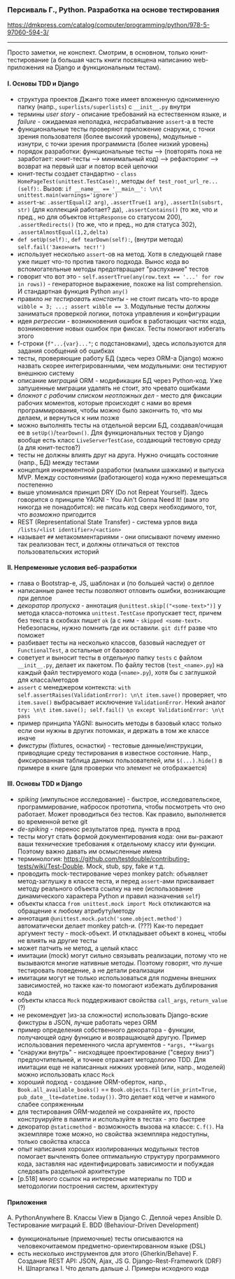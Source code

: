 ### Персиваль Г., Python. Разработка на основе тестирования
<https://dmkpress.com/catalog/computer/programming/python/978-5-97060-594-3/>

---

Просто заметки, не конспект. Смотрим, в основном, только юнит-тестирование (а большая часть книги посвящена написанию web-приложения на Django и функциональным тестам).

#### I. Основы TDD и Django
- структура проектов Джанго тоже имеет вложенную одноименную папку (напр., `superlists/superlists`) с `__init__.py` внутри
- термины *user story* - описание требований на естественном языке, и *failure* - ожидаемая неполадка, *не*срабатывание `assert`-а в тесте
- функциональные тесты проверяют приложение снаружи, с точки зрения пользователя (более высокий уровень), модульные - изнутри, с точки зрения программиста (более низкий уровень)
- порядок разработки: функциональные тесты --> (повторять пока не заработает: юнит-тесты --> минимальный код) --> рефакторинг --> возврат на первый шаг и повтор всей цепочки
- юнит-тесты создает стандартно - `class HomePageTest(unittest.TestCase):`, методы `def test_root_url_re...(self):`. Вызов: `if __name__ == '__main__': \n\t unittest.main(warnings='ignore')`
- `assert`-ы: `.assertEqual(2 arg)`, `.assertTrue(1 arg)`, `.assertIn(subsrt, str)` (для коллекций работает? да), `.assertContains()` (то же, что и пред., но для объектов `HttpResponse` со статусом 200), `.assertRedirects()` (то же, что и пред., но для статуса 302), `.assertAlmostEqual(1,2,delta)`
- `def setUp(self):`, `def tearDown(self):`, (внутри метода) `self.fail('Закончить тест!')`
- использует несколько `assert`-ов на метод. Хотя в следующей главе уже пишет что-то против такого подхода. Вынос кода во вспомогательные методы предотвращает "распухание" тестов
- говорит что вот это - `self.assertTrue(any(row.text == '...' for row in rows))` - генераторное выражение, похоже на list comprehension. И стандартная функция Python `any()`
- правило *не тестировать константы* - не стоит писать что-то вроде `wibble = 3; ...; assert wibble == 3`. Модульные тесты должны заниматься проверкой логики, потока управления и конфигурации
- идея *регрессии* - возникновения ошибок в работающих частях кода, возникновение новых ошибок при фиксах. Тесты помогают избегать этого
- f-строки (`f"...{var}..."`; с подстановками), здесь используются для задания сообщений об ошибках
- тесты, проверяющие работу БД (здесь через ORM-а Django) можно назвать скорее интегрированными, чем модульными: они тестируют внешнюю систему
- описание *миграций* ORM - модификации БД через Python-код. Уже запушенные миграции удалять не стоит, это чревато ошибками
- *блокнот с рабочим списком неотложных дел* - место для фиксации рабочих моментов, которые происходят с нами во время программирования, чтобы можно было закончить то, что мы делаем, и вернуться к ним позже
- можно выполнять тесты на отдельной версии БД, создавая/очищая ее в `setUp()`/`tearDown()`. Для функциональных тестов у Django вообще есть класс `LiveServerTestCase`, создающий тестовую среду (а для юнит-тестов?)
- тесты не должны влиять друг на друга. Нужно очищать состояние (напр., БД) между тестами
- концепция инкрементной разработки (малыми шажками) и выпуска MVP. Между состояниями (работающего) кода нужно перемещаться постепенно
- выше упоминался принцип DRY (Do not Repeat Yourself). Здесь говорится о принципе YAGNI - You Ain't Gonna Need It! (вам это никогда не понадобится): не писать код сверх необходимого, тот, что *возможно* пригодится
- REST (Representational State Transfer) - система урлов вида `/lists/<list identifier>/<action>`
- называет `##` метакомментариями - они описывают почему именно так реализован тест, и должны отличаться от текстов пользовательских историй

#### II. Непременные условия веб-разработки
- глава о Bootstrap-е, JS, шаблонах и (по большей части) о деплое
- написанные ранее тесты позволяют отловить ошибки, возникающие при деплое
- *декоратор пропуска* - аннотация `@unittest.skip[("<some-text>")]` у метода класса-потомка `unittest.TestCase` пропускает тест, причем без текста в скобках пишет `ok` (а с ним - `skipped <some-text>`. Небезопасны, нужно помнить где их оставили. `git diff` разве что поможет
- разбивает тесты на несколько классов, базовый наследует от `FunctionalTest`, а остальные от базового
- советует и выносит тесты в отдельную папку `tests` с файлом `__init__.py`, делает их пакетом. По файлу тестов (`test_<name>.py`) на каждый файл тестируемого кода (`<name>.py`), хотя бы с заглушкой для класса/методов
- `assert` с менеджером контекста: `with self.assertRaises(ValidationError): \n\t item.save()` проверяет, что `item.save()` выбрасывает исключение `ValidationError`. Некий аналог `try: \n\t item.save(); self.fail() \n except ValidationError: \n\t pass`
- пример принципа YAGNI: выносить методы в базовый класс только если они нужны в других потомках, и держать в том же классе иначе
- *фикстуры* (fixtures, оснастки) - тестовые данные/инструкции, приводящие среду тестирования в известное состояние. Напр., фиксированная таблица данных пользователей, или `$(...).hide()` в примере в книге (для проверки что элемент не отображается)

#### III. Основы TDD и Django
- *spiking* (импульсное исследование) - быстрое, исследовательское, программирование, набросок прототипа, чтобы посмотреть что оно работает. Может проводиться без тестов. Как правило, выполняется во временной ветке git
- *de-spiking* - перенос результатов пред. пункта в прод
- тесты могут стать формой документирования кода: они вы-ражают ваши технические требования к отдельному классу или функции. Поэтому важно давать им осмысленные имена
- терминология: <https://github.com/testdouble/contributing-tests/wiki/Test-Double>. Mock, stub, spy, fake и т.д.
- проводить mock-тестирование через monkey patch: объявляет метод-заглушку в классе теста, и перед `assert`-ами присваивает методу реального объекта ссылку на нее (использование динамического характера Python и правил назначения `self`)
- объекты класса `from unittest.mock import Mock` откликаются на обращение к любому атрибуту/методу
- аннотация `@unittest.mock.patch('some.object.method')` автоматически делает monkey patch-и. (???) Как-то передает аргумент тесту - mock-объект. И откладывает объект в конец, чтобы не влиять на другие тесты
- может патчить не метод, а целый класс
- имитации (mock) могут сильно связывать реализации, потому что не вызываются многие нативные методы. Поэтому говорят, что лучше тестировать поведение, а не детали реализации
- имитации могут не только использоваться для подмены внешних зависимостей, но также как-то помогают избежать дублирования кода
- объекты класса `Mock` поддерживают свойства `call_args`, `return_value` (?)
- не рекомендует )из-за сложности) использовать Django-вские фикстуры в JSON, лучше работать через ORM
- пример определения собственного декоратора - функции, получающей одну функцию и возвращающей другую. Пример использования переменного числа аргументов - `*args, **kwargs`
- "снаружи внутрь" - нисходящее проектирование ("сверху вниз") предпочтительней, и точнее отражает методологию TDD. Для имитации еще не написанных нижних уровней (или, напр., моделей) можно использовать класс `Mock`
- хороший подход - создание ORM-оберток, напр., `Book.all_available_books()` == `Book.objects.filter(in_print=True, pub_date__lte=datetime.today())`. Это делает код  четче и намного слабее сопряженным
- для тестирования ORM-моделей не сохраняйте их, просто конструируйте в памяти и используйте в тестах - это быстрее
- декоратор `@staticmethod` - возможность вызова на классе: `C.f()`. На экземпляре тоже можно, но свойства экземпляра недоступны, только свойства класса
- опыт написания хороших изолированных модульных тестов помогает вычленять более оптимальную структуру программного кода, заставляя нас идентифицировать зависимости и побуждая следовать раздельной архитектуре
- [p.518] много ссылок на интересные материалы по TDD и методологии построения систем, архитектуру

#### Приложения
A. PythonAnywhere
B. Классы View в Django
C. Деплой через Ansible
D. Тестирование миграций
E. BDD (Behaviour-Driven Development)
   - функциональные (приемочные) тесты описываются на человекочитаемом предметно-ориентированном языке (DSL)
   - есть несколько инструментов для этого (Gherkin/Behave)
F. Создание REST API: JSON, Ajax, JS
G. Django-Rest-Framework (DRF)
H. Шпаргалка
I. Что делать дальше
J. Примеры исходного кода
